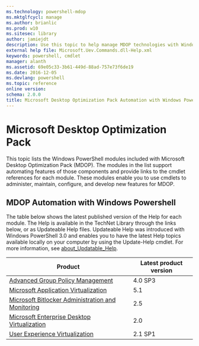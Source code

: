 ```yaml
---
ms.technology: powershell-mdop
ms.mktglfcycl: manage
ms.author: brianlic
ms.prod: w10
ms.sitesec: library
author: jamiejdt
description: Use this topic to help manage MDOP technologies with Windows PowerShell.
external help file: Microsoft.Uev.Commands.dll-Help.xml
keywords: powershell, cmdlet
manager: alanth 
ms.assetid: 69e05c33-3b61-449d-88ad-757e73f6de19
ms.date: 2016-12-05
ms.devlang: powershell
ms.topic: reference
online version: 
schema: 2.0.0
title: Microsoft Desktop Optimization Pack Automation with Windows PowerShell
---
```


# Microsoft Desktop Optimization Pack

This topic lists the Windows PowerShell modules included with Microsoft Desktop Optimization Pack (MDOP). The modules in the list support automating features of those components and provide links to the cmdlet references for each module. These modules enable you to use cmdlets to administer, maintain, configure, and develop new features for MDOP.

## MDOP Automation with Windows Powershell

The table below shows the latest published version of the Help for each module. The Help is available in the TechNet Library through the links below, or as Updateable Help files. Updateable Help was introduced with Windows PowerShell 3.0 and enables you to have the latest Help topics available locally on your computer by using the Update-Help cmdlet. For more information, see [about_Updatable_Help](https://msdn.microsoft.com/powershell/reference/4.0/Microsoft.PowerShell.Core/about/about_Updatable_Help).

| Product | Latest product version |
| - | - |
| [Advanced Group Policy Management](agpm/index.md) | 4.0 SP3 |
| [Microsoft Application Virtualization](appv/index.md) | 5.1 |
| [Microsoft Bitlocker Administration and Monitoring](mbam/index.md) | 2.5 |
| [Microsoft Enterprise Desktop Virtualization](medv/index.md) | 2.0 |
| [User Experience Virtualization](uev/index.md) | 2.1 SP1 |

